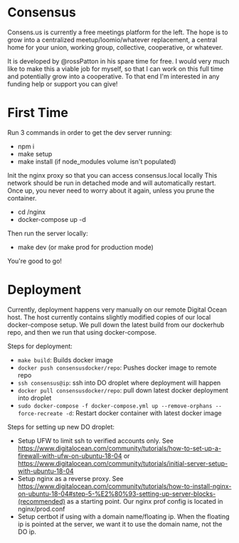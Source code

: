 # Consensus
Consens.us is currently a free meetings platform for the left. The hope is to grow into a centralized meetup/loomio/whatever replacement, a central home for your union, working group, collective, cooperative, or whatever.

It is developed by @rossPatton in his spare time for free. I would very much like to make this a viable job for myself, so that I can work on this full time and potentially grow into a cooperative. To that end I'm interested in any funding help or support you can give!

# First Time
Run 3 commands in order to get the dev server running:
- npm i
- make setup
- make install (if node_modules volume isn't populated)

Init the nginx proxy so that you can access consensus.local locally
This network should be run in detached mode and will automatically restart. Once up, you never need to worry about it again, unless you prune the container.
- cd /nginx
- docker-compose up -d

Then run the server locally:
- make dev (or make prod for production mode)

You're good to go!

# Deployment
Currently, deployment happens very manually on our remote Digital Ocean host. The host currently contains slightly modified copies of our local docker-compose setup. We pull down the latest build from our dockerhub repo, and then we run that using docker-compose.

Steps for deployment:
 - `make build`: Builds docker image
 - `docker push consensusdocker/repo`: Pushes docker image to remote repo
 - `ssh consensus@ip`: ssh into DO droplet where deployment will happen
 - `docker pull consensusdocker/repo`: pull down latest docker deployment into droplet
 - `sudo docker-compose -f docker-compose.yml up --remove-orphans --force-recreate -d`: Restart docker container with latest docker image

Steps for setting up new DO droplet:
 - Setup UFW to limit ssh to verified accounts only. See https://www.digitalocean.com/community/tutorials/how-to-set-up-a-firewall-with-ufw-on-ubuntu-18-04 or https://www.digitalocean.com/community/tutorials/initial-server-setup-with-ubuntu-18-04
 - Setup nginx as a reverse proxy. See https://www.digitalocean.com/community/tutorials/how-to-install-nginx-on-ubuntu-18-04#step-5-%E2%80%93-setting-up-server-blocks-(recommended) as a starting point. Our nginx prof config is located in nginx/prod.conf
 - Setup certbot if using with a domain name/floating ip. When the floating ip is pointed at the server, we want it to use the domain name, not the DO ip.

